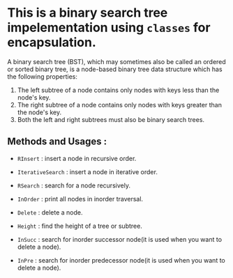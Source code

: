 # This is **a binary search tree** impelementation using `classes` for encapsulation.
 A binary search tree (BST), which may sometimes also be called an ordered or sorted binary tree, is a node-based binary tree data structure which has the 
 following properties: 
 1) The left subtree of a node contains only nodes with keys less than the node's key. 
 2) The right subtree of a node contains only nodes with keys greater than the node's key. 
 3) Both the left and right subtrees must also be binary search trees.

## Methods and Usages :

* ```RInsert``` : insert a node in recursive order.

* ```IterativeSearch``` : insert a node in iterative order. 

* ```RSearch``` : search for a node recursively.

* ```InOrder``` : print all nodes in inorder traversal.

* ```Delete``` : delete a node.

* ```Height``` : find the height of a tree or subtree.

* ```InSucc``` : search for inorder successor node(it is used when you want to  delete a node).

* ```InPre``` : search for inorder predecessor node(it is used when you want to  delete a node).  
